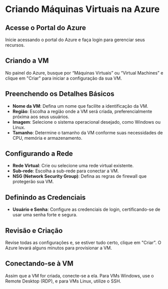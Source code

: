 # Criando Máquinas Virtuais na Azure

## Acesse o Portal do Azure

Inicie acessando o portal do Azure e faça login para gerenciar seus recursos.

## Criando a VM

No painel do Azure, busque por “Máquinas Virtuais” ou “Virtual Machines” e clique em "Criar" para iniciar a configuração da sua VM.

## Preenchendo os Detalhes Básicos

- **Nome da VM**: Defina um nome que facilite a identificação da VM.
- **Região**: Escolha a região onde a VM será criada, preferencialmente próxima aos seus usuários.
- **Imagem**: Selecione o sistema operacional desejado, como Windows ou Linux.
- **Tamanho**: Determine o tamanho da VM conforme suas necessidades de CPU, memória e armazenamento.

## Configurando a Rede

- **Rede Virtual**: Crie ou selecione uma rede virtual existente.
- **Sub-rede**: Escolha a sub-rede para conectar a VM.
- **NSG (Network Security Group)**: Defina as regras de firewall que protegerão sua VM.

## Definindo as Credenciais

- **Usuário e Senha**: Configure as credenciais de login, certificando-se de usar uma senha forte e segura.

## Revisão e Criação

Revise todas as configurações e, se estiver tudo certo, clique em "Criar". O Azure levará alguns minutos para provisionar a VM.

## Conectando-se à VM

Assim que a VM for criada, conecte-se a ela. Para VMs Windows, use o Remote Desktop (RDP), e para VMs Linux, utilize o SSH.

